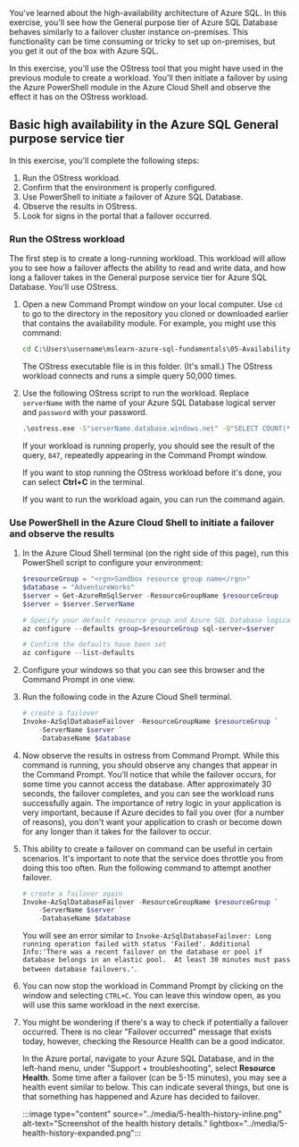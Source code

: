 You've learned about the high-availability architecture of Azure SQL. In this exercise, you'll see how the General purpose tier of Azure SQL Database behaves similarly to a failover cluster instance on-premises. This functionality can be time consuming or tricky to set up on-premises, but you get it out of the box with Azure SQL.

In this exercise, you'll use the OStress tool that you might have used in the previous module to create a workload. You'll then initiate a failover by using the Azure PowerShell module in the Azure Cloud Shell and observe the effect it has on the OStress workload.  

## Basic high availability in the Azure SQL General purpose service tier

In this exercise, you'll complete the following steps:

1. Run the OStress workload.  
1. Confirm that the environment is properly configured.
1. Use PowerShell to initiate a failover of Azure SQL Database.  
1. Observe the results in OStress.  
1. Look for signs in the portal that a failover occurred.  

### Run the OStress workload

The first step is to create a long-running workload. This workload will allow you to see how a failover affects the ability to read and write data, and how long a failover takes in the General purpose service tier for Azure SQL Database. You'll use OStress.

1. Open a new Command Prompt window on your local computer. Use `cd` to go to the directory in the repository you cloned or downloaded earlier that contains the availability module. For example, you might use this command:

    ```cmd
    cd C:\Users\username\mslearn-azure-sql-fundamentals\05-Availability
    ```

    The OStress executable file is in this folder. (It's small.) The OStress workload connects and runs a simple query 50,000 times.

1. Use the following OStress script to run the workload. Replace `serverName` with the name of your Azure SQL Database logical server and `password` with your password.

    ```cmd
    .\ostress.exe -S"serverName.database.windows.net" -Q"SELECT COUNT(*) FROM SalesLT.Customer" -U"cloudadmin" -d"AdventureWorks" -P"password" -n1 -r50000
    ```

    If your workload is running properly, you should see the result of the query, `847`, repeatedly appearing in the Command Prompt window.

    If you want to stop running the OStress workload before it's done, you can select **Ctrl+C** in the terminal.  

    If you want to run the workload again, you can run the command again.  

### Use PowerShell in the Azure Cloud Shell to initiate a failover and observe the results

1. In the Azure Cloud Shell terminal (on the right side of this page), run this PowerShell script to configure your environment:  

    ```powershell
    $resourceGroup = "<rgn>Sandbox resource group name</rgn>"
    $database = "AdventureWorks"
    $server = Get-AzureRmSqlServer -ResourceGroupName $resourceGroup
    $server = $server.ServerName

    # Specify your default resource group and Azure SQL Database logical server
    az configure --defaults group=$resourceGroup sql-server=$server

    # Confirm the defaults have been set
    az configure --list-defaults
    ```

1. Configure your windows so that you can see this browser and the Command Prompt in one view.  

1. Run the following code in the Azure Cloud Shell terminal.

    ```powershell
    # create a failover
    Invoke-AzSqlDatabaseFailover -ResourceGroupName $resourceGroup `
        -ServerName $server `
        -DatabaseName $database
    ```

1. Now observe the results in ostress from Command Prompt. While this command is running, you should observe any changes that appear in the Command Prompt. You'll notice that while the failover occurs, for some time you cannot access the database. After approximately 30 seconds, the failover completes, and you can see the workload runs successfully again. The importance of retry logic in your application is very important, because if Azure decides to fail you over (for a number of reasons), you don't want your application to crash or become down for any longer than it takes for the failover to occur.  

1. This ability to create a failover on command can be useful in certain scenarios. It's important to note that the service does throttle you from doing this too often. Run the following command to attempt another failover.  

    ```powershell
    # create a failover again
    Invoke-AzSqlDatabaseFailover -ResourceGroupName $resourceGroup `
        -ServerName $server `
        -DatabaseName $database
    ```

    You will see an error similar to `Invoke-AzSqlDatabaseFailover: Long running operation failed with status 'Failed'. Additional Info:'There was a recent failover on the database or pool if database belongs in an elastic pool.  At least 30 minutes must pass between database failovers.'`.

1. You can now stop the workload in Command Prompt by clicking on the window and selecting `CTRL+C`. You can leave this window open, as you will use this same workload in the next exercise.

1. You might be wondering if there's a way to check if potentially a failover occurred. There is no clear "Failover occurred" message that exists today, however, checking the Resource Health can be a good indicator.  

    In the Azure portal, navigate to your Azure SQL Database, and in the left-hand menu, under "Support + troubleshooting", select **Resource Health**. Some time after a failover (can be 5-15 minutes), you may see a health event similar to below. This can indicate several things, but one is that something has happened and Azure has decided to failover.

    :::image type="content" source="../media/5-health-history-inline.png" alt-text="Screenshot of the health history details." lightbox="../media/5-health-history-expanded.png":::
